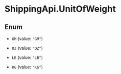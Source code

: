 # ShippingApi.UnitOfWeight

## Enum


* `GM` (value: `"GM"`)

* `OZ` (value: `"OZ"`)

* `LB` (value: `"LB"`)

* `KG` (value: `"KG"`)


